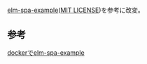 # 

[elm-spa-example][*1]([MIT LICENSE][*2])を参考に改変。

## 参考
[dockerでelm-spa-example][*3]

[*1]:https://github.com/rtfeldman/elm-spa-example
[*2]:https://github.com/rtfeldman/elm-spa-example/blob/master/LICENSE
[*3]:https://github.com/hibohiboo/lostrpg/tree/47ffc9a9944cae142145cf753dfcd9fadf9f822d/